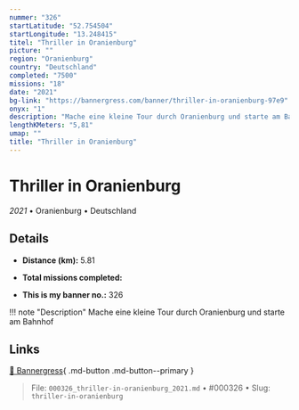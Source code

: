 ```yaml
---
nummer: "326"
startLatitude: "52.754504"
startLongitude: "13.248415"
titel: "Thriller in Oranienburg"
picture: ""
region: "Oranienburg"
country: "Deutschland"
completed: "7500"
missions: "18"
date: "2021"
bg-link: "https://bannergress.com/banner/thriller-in-oranienburg-97e9"
onyx: "1"
description: "Mache eine kleine Tour durch Oranienburg und starte am Bahnhof"
lengthKMeters: "5,81"
umap: ""
title: "Thriller in Oranienburg"
---
```

# Thriller in Oranienburg

*2021* • Oranienburg • Deutschland



## Details
- **Distance (km):** 5.81

- **Total missions completed:** 
- **This is my banner no.:** 326


!!! note "Description"
    Mache eine kleine Tour durch Oranienburg und starte am Bahnhof



## Links
[🔗 Bannergress](https://bannergress.com/banner/thriller-in-oranienburg-97e9){ .md-button .md-button--primary }



> File: `000326_thriller-in-oranienburg_2021.md` • #000326 • Slug: `thriller-in-oranienburg`
